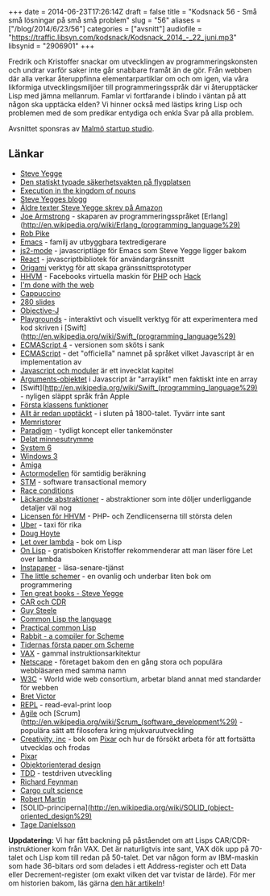 +++
date = 2014-06-23T17:26:14Z
draft = false
title = "Kodsnack 56 - Små små lösningar på små små problem"
slug = "56"
aliases = ["/blog/2014/6/23/56"]
categories = ["avsnitt"]
audiofile = "https://traffic.libsyn.com/kodsnack/Kodsnack_2014_-_22_juni.mp3"
libsynid = "2906901"
+++

Fredrik och Kristoffer snackar om utvecklingen av programmeringskonsten och undrar varför saker inte går snabbare framåt än de gör. Från webben där alla verkar återuppfinna elementarpartiklar om och om igen, via våra likformiga utvecklingsmiljöer till programmeringsspråk där vi återupptäcker Lisp med jämna mellanrum. Famlar vi fortfarande i blindo i väntan på att någon ska upptäcka elden? Vi hinner också med lästips kring Lisp och problemen med de som predikar entydiga och enkla Svar på alla problem.

Avsnittet sponsras av [Malmö startup studio](http://www.malmostartupstudio.se).

## Länkar ##

* [Steve Yegge](http://en.wikipedia.org/wiki/Steve_Yegge)
* [Den statiskt typade säkerhetsvakten på flygplatsen](http://steve-yegge.blogspot.se/2006/12/parabola.html)
* [Execution in the kingdom of nouns](http://steve-yegge.blogspot.se/2006/03/execution-in-kingdom-of-nouns.html)
* [Steve Yegges blogg](http://steve-yegge.blogspot.com)
* [Äldre texter Steve Yegge skrev på Amazon](https://sites.google.com/site/steveyegge2/blog-rants)
* [Joe Armstrong](http://joearms.github.io) - skaparen av programmeringsspråket [Erlang](http://en.wikipedia.org/wiki/Erlang_(programming_language%29)
* [Rob Pike](http://en.wikipedia.org/wiki/Rob_Pike)
* [Emacs](http://en.wikipedia.org/wiki/Emacs) - familj av utbyggbara textredigerare
* [js2-mode](https://code.google.com/p/js2-mode/) - javascriptläge för Emacs som Steve Yegge ligger bakom
* [React](http://facebook.github.io/react/) - javascriptbibliotek för användargränssnitt
* [Origami](http://facebook.github.io/origami/) verktyg för att skapa gränssnittsprototyper
* [HHVM](http://hhvm.com) - Facebooks virtuella maskin för [PHP](http://php.net/) och [Hack](http://hacklang.org/)
* [I'm done with the web](http://randyluecke.tumblr.com/post/45915323813/im-done-with-the-web)
* [Cappuccino](http://cappuccino.org/)
* [280 slides](https://chrome.google.com/webstore/detail/280-slides/jfgfmoonhalhgbpeoffnehkedjhgoeno)
* [Objective-J](http://en.wikipedia.org/wiki/Objective-J)
* [Playgrounds](https://developer.apple.com/library/prerelease/ios/recipes/xcode_help-source_editor/ExploringandEvaluatingSwiftCodeinaPlayground/ExploringandEvaluatingSwiftCodeinaPlayground.html) - interaktivt och visuellt verktyg för att experimentera med kod skriven i [Swift](http://en.wikipedia.org/wiki/Swift_(programming_language%29)
* [ECMAScript 4](http://en.wikipedia.org/wiki/ECMAScript_5#ECMAScript.2C_4th_Edition) - versionen som sköts i sank
* [ECMAScript](http://en.wikipedia.org/wiki/ECMAScript) - det "officiella" namnet på språket vilket Javascript är en implementation av
* [Javascript och moduler](http://addyosmani.com/writing-modular-js/) är ett invecklat kapitel
* [Arguments-objektet](https://developer.mozilla.org/en-US/docs/Web/JavaScript/Reference/Functions_and_function_scope/arguments) i Javascript är "arraylikt" men faktiskt inte en array
* [Swift](http://en.wikipedia.org/wiki/Swift_(programming_language%29) - nyligen släppt språk från Apple
* [Första klassens funktioner](http://en.wikipedia.org/wiki/First-class_function)
* [Allt är redan upptäckt](https://uk.answers.yahoo.com/question/index?qid=20071008093604AARl4Yg) - i sluten på 1800-talet. Tyvärr inte sant
* [Memristorer](http://en.wikipedia.org/wiki/Memristor)
* [Paradigm](http://en.wikipedia.org/wiki/Paradigm) - tydligt koncept eller tankemönster
* [Delat minnesutrymme](http://en.wikipedia.org/wiki/Shared_memory_architecture)
* [System 6](http://en.wikipedia.org/wiki/System_6)
* [Windows 3](http://en.wikipedia.org/wiki/Windows_3)
* [Amiga](http://en.wikipedia.org/wiki/Amiga)
* [Actormodellen](http://en.wikipedia.org/wiki/Actor_model) för samtidig beräkning
* [STM](http://en.wikipedia.org/wiki/Software_transactional_memory) - software transactional memory
* [Race conditions](http://en.wikipedia.org/wiki/Race_condition)
* [Läckande abstraktioner](http://en.wikipedia.org/wiki/Leaky_abstraction) - abstraktioner som inte döljer underliggande detaljer väl nog
* [Licensen för HHVM](https://github.com/facebook/hhvm#license) - PHP- och Zendlicenserna till största delen
* [Uber](https://www.uber.com) - taxi för rika
* [Doug Hoyte](http://www.hcsw.org)
* [Let over lambda](http://www.letoverlambda.com) - bok om Lisp
* [On Lisp](http://www.paulgraham.com/onlisptext.html) - gratisboken Kristoffer rekommenderar att man läser före Let over lambda
* [Instapaper](https://www.instapaper.com) - läsa-senare-tjänst
* [The little schemer](http://mitpress.mit.edu/books/little-schemer) - en ovanlig och underbar liten bok om programmering
* [Ten great books - Steve Yegge](https://sites.google.com/site/steveyegge2/ten-great-books)
* [CAR och CDR](http://en.wikipedia.org/wiki/CAR_and_CDR)
* [Guy Steele](http://en.wikipedia.org/wiki/Guy_L._Steele,_Jr.)
* [Common Lisp the language](http://www.cs.cmu.edu/Groups/AI/html/cltl/cltl2.html)
* [Practical common Lisp](http://www.gigamonkeys.com/book/)
* [Rabbit - a compiler for Scheme](http://repository.readscheme.org/ftp/papers/ai-lab-pubs/AITR-474.pdf)
* [Tidernas första paper om Scheme](http://repository.readscheme.org/ftp/papers/ai-lab-pubs/AIM-349.pdf)
* [VAX](http://en.wikipedia.org/wiki/Vax) - gammal instruktionsarkitektur
* [Netscape](http://en.wikipedia.org/wiki/Netscape) - företaget bakom den en gång stora och populära webbläsaren med samma namn
* [W3C](http://en.wikipedia.org/wiki/Netscape) - World wide web consortium, arbetar bland annat med standarder för webben
* [Bret Victor](http://worrydream.com)
* [REPL](http://en.wikipedia.org/wiki/Read–eval–print_loop) - read-eval-print loop
* [Agile](http://en.wikipedia.org/wiki/Agile_software_development) och [Scrum](http://en.wikipedia.org/wiki/Scrum_(software_development%29) - populära sätt att filosofera kring mjukvaruutveckling
* [Creativity, inc](http://hypercritical.co/2014/04/27/creativity-inc) - bok om [Pixar](http://en.wikipedia.org/wiki/Pixar) och hur de försökt arbeta för att fortsätta utvecklas och frodas
* [Pixar](http://en.wikipedia.org/wiki/Pixar)
* [Objektorienterad design](http://en.wikipedia.org/wiki/Object-oriented_design)
* [TDD](http://en.wikipedia.org/wiki/Test-driven_development) - testdriven utveckling
* [Richard Feynman](http://en.wikipedia.org/wiki/Richard_Feynman)
* [Cargo cult science](http://en.wikipedia.org/wiki/Cargo_cult_science)
* [Robert Martin](http://en.wikipedia.org/wiki/Robert_Cecil_Martin)
* [SOLID-principerna](http://en.wikipedia.org/wiki/SOLID_(object-oriented_design%29)
* [Tage Danielsson](http://sv.wikipedia.org/wiki/Tage_Danielsson)

**Uppdatering:** Vi har fått backning på påståendet om att Lisps
  CAR/CDR-instruktioner kom från VAX. Det är naturligtvis inte sant,
  VAX dök upp på 70-talet och Lisp kom till redan på 50-talet. Det var
  någon form av IBM-maskin som hade 36-bitars ord som delades i ett
  Address-register och ett Data eller Decrement-register (om exakt vilken
  det var tvistar de lärde). För mer om historien bakom, läs gärna
  [den här artikeln][carcdr]!

  [carcdr]: http://iwriteiam.nl/HaCAR_CDR.html "The origin of CAR and CDR"
